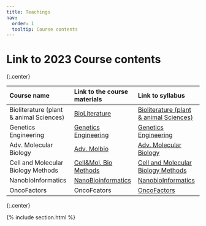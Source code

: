 ```yaml
---
title: Teachings
nav:
  order: 1
  tooltip: Course contents
---
```


# <i class="fas fa-chalkboard-teacher"></i>Link to 2023 Course contents 

{:.center}



|Course name|	Link to the course materials|	Link to syllabus|
| :---         |     :---      |          :--- |
|Bioliterature (plant & animal Sciences)|	[BioLiterature](https://docs.google.com/spreadsheets/d/1m6oTfHREBE9vZGSqRVW8iGFx8UQ7SIkK0szUR0rkFE8/edit?usp=sharing)|	[Bioliterature (plant & animal Sciences)](https://drive.google.com/file/d/1z0EEsi9f10Ip8-NWIi5xUNaG52pEdsz0/view?usp=sharing)|
|Genetics Engineering|	[Genetics Engineering](https://docs.google.com/spreadsheets/d/1fpiKJ-WMVQmoNc4lJlSeQeTlLad1Lzp7k1ZusvsG25I/edit?usp=sharing)|	[Genetics Engineering](https://drive.google.com/file/d/1y8JSD8hfIQETUKbDeZNMkKWB6m1ws1yA/view?usp=sharing)|
|Adv. Molecular Biology|	[Adv. Molbio](https://docs.google.com/spreadsheets/d/1S4SY0pgTcgFESI8U7vhl-rD-mh76QpHoizZUkhoFSoA/edit?usp=sharing)|	[Adv. Molecular Biology](https://drive.google.com/file/d/1GjHaOP9l3igo8l5X5ZuFOlM68ViQUgiJ/view?usp=sharing)|
|Cell and Molecular Biology Methods|	[Cell&Mol. Bio Methods](https://docs.google.com/spreadsheets/u/0/d/1JFPB4lk2YJFtb3NQLwNcAaLns-3v9jYhbQAJufPPVTs/edit)|	[Cell and Molecular Biology Methods](https://drive.google.com/file/d/1cLRmsMCXwrBVvUPLhGOdAkSWW1LJ8aPr/view?usp=sharing)|
|NanobioInformatics|	[NanoBioinformatics](https://docs.google.com/spreadsheets/d/1wgAoKvhoKgXdQLATuaqrHHT8FmuVZukVdo0xFxt6Bfw/edit?usp=sharing)|	[NanobioInformatics](https://drive.google.com/file/d/1MDcZ4xZ8iip4cAV5jI284m-FK4BaE4qM/view?usp=sharing)|
|OncoFactors|	OncoFcators|	[OncoFactors](https://drive.google.com/file/d/1yrXHKSPOSr7izBp8jnN15sFRjBasvxbM/view?usp=sharing)|

{:.center}

{% include section.html %}

